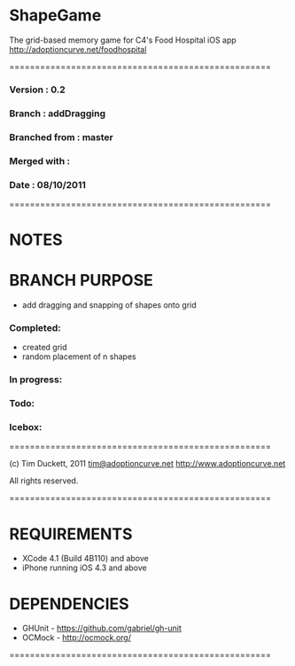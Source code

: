 # ShapeGame

The grid-based memory game for C4's Food Hospital iOS app
http://adoptioncurve.net/foodhospital

===================================================

### Version         :   0.2
### Branch          :   addDragging
### Branched from   :   master
### Merged with     :  	
### Date            :   08/10/2011

===================================================

# NOTES

# BRANCH PURPOSE
- add dragging and snapping of shapes onto grid

### Completed:
- created grid
- random placement of n shapes

### In progress:

### Todo:

### Icebox:

===================================================

(c) Tim Duckett, 2011
tim@adoptioncurve.net
http://www.adoptioncurve.net

All rights reserved.

===================================================

# REQUIREMENTS

- XCode 4.1 (Build 4B110) and above
- iPhone running iOS 4.3 and above

# DEPENDENCIES
- GHUnit 					- https://github.com/gabriel/gh-unit
- OCMock 					- http://ocmock.org/

===================================================